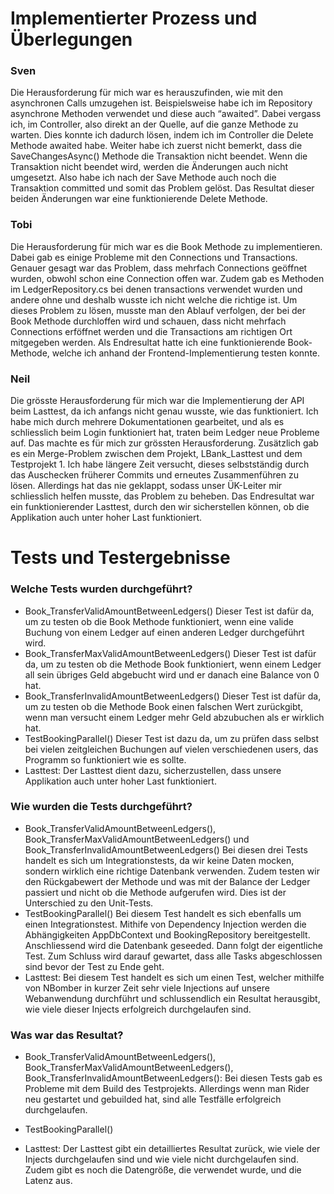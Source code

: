 # Implementierter Prozess und Überlegungen

### Sven
Die Herausforderung für mich war es herauszufinden, wie mit den asynchronen Calls umzugehen ist. Beispielsweise habe ich im Repository asynchrone Methoden verwendet und diese auch “awaited”. Dabei vergass ich, im Controller, also direkt an der Quelle, auf die ganze Methode zu warten. Dies konnte ich dadurch lösen, indem ich im Controller die Delete Methode awaited habe.
Weiter habe ich zuerst nicht bemerkt, dass die SaveChangesAsync() Methode die Transaktion nicht beendet. Wenn die Transaktion nicht beendet wird, werden die Änderungen auch nicht umgesetzt. Also habe ich nach der Save Methode auch noch die Transaktion committed und somit das Problem gelöst.
Das Resultat dieser beiden Änderungen war eine funktionierende Delete Methode.

### Tobi
Die Herausforderung für mich war es die Book Methode zu implementieren. Dabei gab es einige Probleme mit den Connections und Transactions. Genauer gesagt war das Problem, dass mehrfach Connections geöffnet wurden, obwohl schon eine Connection offen war. Zudem gab es Methoden im LedgerRepository.cs bei denen transactions verwendet wurden und andere ohne und deshalb wusste ich nicht welche die richtige ist. Um dieses Problem zu lösen, musste man den Ablauf verfolgen, der bei der Book Methode durchloffen wird und schauen, dass nicht mehrfach Connections erföffnet werden und die Transactions am richtigen Ort mitgegeben werden. Als Endresultat hatte ich eine funktionierende Book-Methode, welche ich anhand der Frontend-Implementierung testen konnte.

### Neil
Die grösste Herausforderung für mich war die Implementierung der API beim Lasttest, da ich anfangs nicht genau wusste, wie das funktioniert. Ich habe mich durch mehrere Dokumentationen gearbeitet, und als es schliesslich beim Login funktioniert hat, traten beim Ledger neue Probleme auf. Das machte es für mich zur grössten Herausforderung.
Zusätzlich gab es ein Merge-Problem zwischen dem Projekt, LBank_Lasttest und dem Testprojekt 1. Ich habe längere Zeit versucht, dieses selbstständig durch das Auschecken früherer Commits und erneutes Zusammenführen zu lösen. Allerdings hat das nie geklappt, sodass unser ÜK-Leiter mir schliesslich helfen musste, das Problem zu beheben. Das Endresultat war ein funktionierender Lasttest, durch den wir sicherstellen können, ob die Applikation auch unter hoher Last funktioniert.

# Tests und Testergebnisse

### Welche Tests wurden durchgeführt?

- Book_TransferValidAmountBetweenLedgers() 
    Dieser Test ist dafür da, um zu testen ob die Book Methode funktioniert, wenn eine valide Buchung von einem Ledger auf einen anderen Ledger durchgeführt wird.
- Book_TransferMaxValidAmountBetweenLedgers()
    Dieser Test ist dafür da, um zu testen ob die Methode Book funktioniert, wenn einem Ledger all sein übriges Geld abgebucht wird und er danach eine Balance von      0 hat.
- Book_TransferInvalidAmountBetweenLedgers()
    Dieser Test ist dafür da, um zu testen ob die Methode Book einen falschen Wert zurückgibt, wenn man versucht einem Ledger mehr Geld abzubuchen als er wirklich      hat.
- TestBookingParallel()
  Dieser Test ist dazu da, um zu prüfen dass selbst bei vielen zeitgleichen Buchungen auf vielen verschiedenen users, das Programm so funktioniert wie es sollte. 
- Lasttest: Der Lasttest dient dazu, sicherzustellen, dass unsere Applikation auch unter hoher Last funktioniert.

### Wie wurden die Tests durchgeführt?

- Book_TransferValidAmountBetweenLedgers(), Book_TransferMaxValidAmountBetweenLedgers() und Book_TransferInvalidAmountBetweenLedgers()
    Bei diesen drei Tests handelt es sich um Integrationstests, da wir keine Daten mocken, sondern wirklich eine richtige Datenbank verwenden. Zudem testen wir den     Rückgabewert der Methode und was mit der Balance der Ledger passiert und nicht ob die Methode aufgerufen wird. Dies ist der Unterschied zu den Unit-Tests.
- TestBookingParallel()
  Bei diesem Test handelt es sich ebenfalls um einen Integrationstest. Mithife von Dependency 
  Injection werden die Abhängigkeiten AppDbContext und BookingRepository bereitgestellt. 
  Anschliessend wird die Datenbank geseeded. Dann folgt der eigentliche Test. Zum Schluss wird 
  darauf gewartet, dass alle Tasks abgeschlossen sind bevor der Test zu Ende geht. 
- Lasttest: Bei diesem Test handelt es sich um einen Test, welcher mithilfe von NBomber in kurzer Zeit sehr viele Injections auf unsere Webanwendung durchführt und schlussendlich ein Resultat herausgibt, wie viele dieser Injects erfolgreich durchgelaufen sind.

### Was war das Resultat?

- Book_TransferValidAmountBetweenLedgers(), Book_TransferMaxValidAmountBetweenLedgers(), Book_TransferInvalidAmountBetweenLedgers(): Bei diesen Tests gab es Probleme mit dem Build des Testprojekts. Allerdings wenn man Rider neu gestartet und gebuilded hat, sind alle Testfälle erfolgreich durchgelaufen.
- TestBookingParallel()
  

- Lasttest: Der Lasttest gibt ein detailliertes Resultat zurück, wie viele der Injects durchgelaufen sind und wie viele nicht durchgelaufen sind. Zudem gibt es noch die Datengröße, die verwendet wurde, und die Latenz aus.

